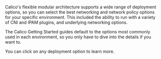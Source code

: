 Calico's flexible modular architecture supports a wide range of deployment options, so you can select the best networking and network policy options for your specific environment. This included the ability to run with a variety of CNI and IPAM plugins, and underlying networking options.

The Calico Getting Started guides default to the options most commonly used in each environment, so you only have to dive into the details if you want to.

You can click on any deployment option to learn more.